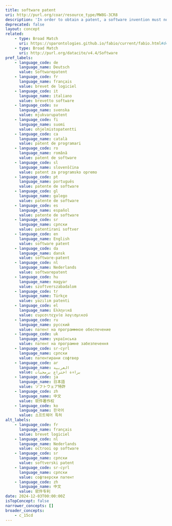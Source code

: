 ```yaml
---
title: software patent
uri: http://purl.org/coar/resource_type/MW8G-3CR8
description: 'In order to obtain a patent, a software invention must not fall under other non-patentable subject matter (for example, abstract ideas or mathematical theories) and has to fulfill the other substantive patentability criteria (for example, novelty, inventive step [non-obviousness] and industrial applicability [usefulness]). [Source: https://www.wipo.int/patents/en/faq_patents.html]'
deprecated: false
layout: concept
related:
    - type: Broad Match
      uri: https://sparontologies.github.io/fabio/current/fabio.html#d4e4551
    - type: Broad Match
      uri: http://purl.org/datacite/v4.4/Software
pref_labels:
    - language_code: de
      language_name: Deutsch
      value: Softwarepatent
    - language_code: fr
      language_name: français
      value: brevet de logiciel
    - language_code: it
      language_name: italiano
      value: brevetto software
    - language_code: sv
      language_name: svenska
      value: mjukvarupatent
    - language_code: fi
      language_name: suomi
      value: ohjelmistopatentti
    - language_code: ca
      language_name: català
      value: patent de programari
    - language_code: ro
      language_name: română
      value: patent de software
    - language_code: sl
      language_name: slovenščina
      value: patent za programsko opremo
    - language_code: pt
      language_name: português
      value: patente de software
    - language_code: gl
      language_name: galego
      value: patente de software
    - language_code: es
      language_name: español
      value: patente de software
    - language_code: sr
      language_name: српски
      value: patentirani softver
    - language_code: en
      language_name: English
      value: software patent
    - language_code: da
      language_name: dansk
      value: software-patent
    - language_code: nl
      language_name: Nederlands
      value: softwarepatent
    - language_code: hu
      language_name: magyar
      value: szoftverszabadalom
    - language_code: tr
      language_name: Türkçe
      value: yazılım patenti
    - language_code: el
      language_name: Ελληνικά
      value: ευρεσιτεχνία λογισμικού
    - language_code: ru
      language_name: русский
      value: патент на программное обеспечение
    - language_code: uk
      language_name: українська
      value: патент на програмне забезпечення
    - language_code: sr-cyrl
      language_name: српски
      value: патентирани софтвер
    - language_code: ar
      language_name: العربية
      value: براءة اختراع برمجيات
    - language_code: ja
      language_name: 日本語
      value: ソフトウェア特許
    - language_code: zh
      language_name: 中文
      value: 软件著作权
    - language_code: ko
      language_name: 한국어
      value: 소프트웨어 특허
alt_labels:
    - language_code: fr
      language_name: français
      value: brevet logiciel
    - language_code: nl
      language_name: Nederlands
      value: octrooi op software
    - language_code: sr
      language_name: српски
      value: softverski patent
    - language_code: sr-cyrl
      language_name: српски
      value: софтверски патент
    - language_code: zh
      language_name: 中文
      value: 软件专利
date: 2024-12-03T00:00:00Z
isTopConcept: false
narrower_concepts: []
broader_concepts:
    - c_15cd
---
```


